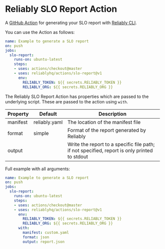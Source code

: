 # Reliably SLO Report Action

A [GitHub Action](https://github.com/features/actions) for generating
your SLO report with [Reliably CLI](https://github.com/reliablyhq/cli).

You can use the Action as follows:

```yaml
name: Example to generate a SLO report
on: push
jobs:
  slo-report:
    runs-on: ubuntu-latest
    steps:
    - uses: actions/checkout@master
    - uses: reliablyhq/actions/slo-report@v1
      env:
        RELIABLY_TOKEN: ${{ secrets.RELIABLY_TOKEN }}
        RELIABLY_ORG: ${{ secrets.RELIABLY_ORG }}
```

The Reliably SLO Report Action has properties which are passed to the underlying script.
These are passed to the action using `with`.

| Property | Default | Description |
| --- | --- | --- |
| manifest | reliably.yaml | The location of the manifest file |
| format | simple | Format of the report generated by Reliably |
| output | | Write the report to a specific file path; if not specified, report is only printed to stdout |


Full example with all arguments:
```yaml
name: Example to generate a SLO report
on: push
jobs:
  slo-report:
    runs-on: ubuntu-latest
    steps:
    - uses: actions/checkout@master
    - uses: reliablyhq/actions/slo-report@v1
      env:
        RELIABLY_TOKEN: ${{ secrets.RELIABLY_TOKEN }}
        RELIABLY_ORG: ${{ secrets.RELIABLY_ORG }}
      with:
        manifest: custom.yaml
        format: json
        output: report.json
```
